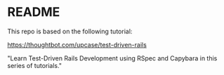 # README

This repo is based on the following tutorial:

https://thoughtbot.com/upcase/test-driven-rails

"Learn Test-Driven Rails Development using RSpec and Capybara in this series of tutorials."
